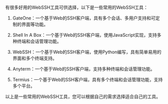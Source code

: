 有很多好用的WebSSH工具可供选择，以下是一些常用的WebSSH工具：

1. GateOne：一个基于Web的SSH客户端，具有多个会话、多用户支持和可定制的界面等功能。

2. Shell In A Box：一个基于Web的SSH客户端，使用JavaScript实现，支持多种终端和会话管理功能。

3. WebSSH：一个基于Web的SSH客户端，使用Python编写，具有简单易用的界面和多个终端支持。

4. Anyterm：一个基于Web的SSH客户端，支持多种终端和会话管理功能。

5. Termius：一个基于Web的SSH客户端，具有多个终端和会话管理功能，支持多个平台。

以上是一些常用的WebSSH工具，您可以根据自己的需求选择适合自己的工具。